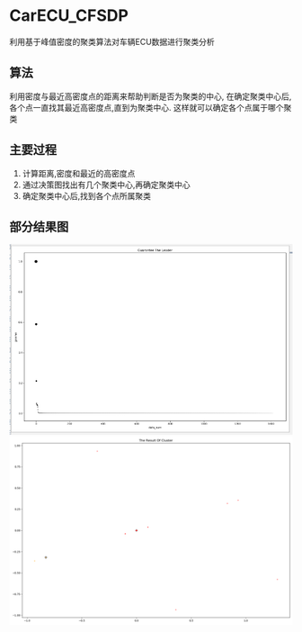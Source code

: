 # CarECU_CFSDP
利用基于峰值密度的聚类算法对车辆ECU数据进行聚类分析

## 算法
利用密度与最近高密度点的距离来帮助判断是否为聚类的中心,
在确定聚类中心后,各个点一直找其最近高密度点,直到为聚类中心.
这样就可以确定各个点属于哪个聚类

## 主要过程
1. 计算距离,密度和最近的高密度点
2. 通过决策图找出有几个聚类中心,再确定聚类中心
3. 确定聚类中心后,找到各个点所属聚类

## 部分结果图
![](https://raw.githubusercontent.com/Zebra233/pic_bed/master/20210226171811.png)
![](https://raw.githubusercontent.com/Zebra233/pic_bed/master/20210226171919.png)

